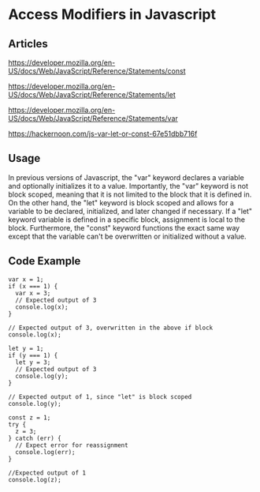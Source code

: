 # Access Modifiers in Javascript

## Articles

https://developer.mozilla.org/en-US/docs/Web/JavaScript/Reference/Statements/const

https://developer.mozilla.org/en-US/docs/Web/JavaScript/Reference/Statements/let

https://developer.mozilla.org/en-US/docs/Web/JavaScript/Reference/Statements/var

https://hackernoon.com/js-var-let-or-const-67e51dbb716f

## Usage

In previous versions of Javascript, the "var" keyword declares a variable and optionally initializes it to a value. Importantly, the "var" keyword is not block scoped, meaning that it is not limited to the block that it is defined in. On the other hand, the "let" keyword is block scoped and allows for a variable to be declared, initialized, and later changed if necessary. If a "let" keyword variable is defined in a specific block, assignment is local to the block. Furthermore, the "const" keyword functions the exact same way except that the variable can't be overwritten or initialized without a value.  

## Code Example



```
var x = 1;
if (x === 1) {
  var x = 3;
  // Expected output of 3
  console.log(x);
}

// Expected output of 3, overwritten in the above if block
console.log(x);

let y = 1;
if (y === 1) {
  let y = 3;
  // Expected output of 3
  console.log(y);
}

// Expected output of 1, since "let" is block scoped
console.log(y);

const z = 1;
try {
  z = 3;
} catch (err) {
  // Expect error for reassignment
  console.log(err);
}

//Expected output of 1
console.log(z);
```
